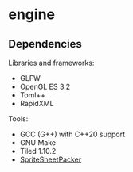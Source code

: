 # engine

## Dependencies

Libraries and frameworks:

- GLFW
- OpenGL ES 3.2
- Toml++
- RapidXML

Tools:

- GCC (G++) with C++20 support
- GNU Make
- Tiled 1.10.2
- [SpriteSheetPacker](http://amakaseev.github.io/sprite-sheet-packer/)

